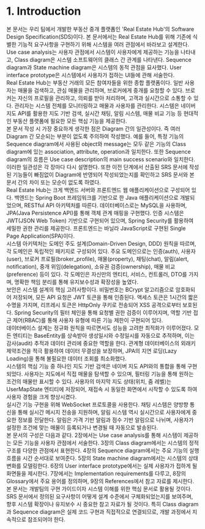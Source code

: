 # 1. Introduction

본 문서는 우리 팀에서 개발한 부동산 중개 플랫폼인 'Real Estate Hub'의 Software Design Specification(SDS)이다. 본 문서에서는 Real Estate Hub를 위해 기존에 식별한 기능적 요구사항을 구현하기 위해 시스템을 여러 관점에서 바라보고 설계한다. Use case analysis는 사용자 관점에서 시스템이 사용자에게 제공하는 기능을 나타내고, Class diagram은 시스템 소프트웨어의 클래스 간 관계를 나타낸다. 
Sequence diagram과 State machine diagram은 시스템의 동적 관점을 묘사했다. User interface prototype은 시스템에서 사용자가 접하는 UI들에 관해 서술한다.
<br>
Real Estate Hub는 부동산 거래의 모든 참여자들을 위한 종합 플랫폼이다. 일반 사용자는 매물을 검색하고, 관심 매물을 관리하며, 브로커에게 중개를 요청할 수 있다. 
브로커는 자신의 프로필을 관리하고, 의뢰를 받아 처리하며, 고객과 실시간으로 소통할 수 있다. 관리자는 시스템 전체를 모니터링하고 매물과 사용자를 관리한다. 시스템은 네이버 지도 API를 활용한 지도 기반 검색, 실시간 채팅, 알림 시스템, 매물 비교 기능 등 현대적인 부동산 플랫폼에 필요한 모든 핵심 기능을 제공한다. 
<br>
본 문서 작성 시 가장 중요하게 생각한 점은 Diagram 간의 일관성이다. 즉 여러 Diagram 간 모순되는 부분이 없도록 주의하여 작성했다. 예를 들어, 특정 기능의 Sequence diagram에서 사용된 object와 message는 모두 같은 기능의 Class diagram에 있는 association, attribute, operation과 일치한다. 
또한 Sequence diagram의 흐름은 Use case description의 main success scenario와 일치한다. 이러한 일관성은 각 장마다 다시 설명한다. 또한 이전 단계에서 산출된 SRS 문서에 작성된 기능들이 빠짐없이 Diagram에 반영되어 작성되었는지를 확인하고 SRS 문서와 본 문서 간의 차이 또는 모순이 없도록 하였다. 
<br>
Real Estate Hub는 크게 백엔드 서버와 프론트엔드 웹 애플리케이션으로 구성되어 있다. 백엔드는 Spring Boot 프레임워크를 기반으로 한 Java 애플리케이션으로 개발되었으며, RESTful API 아키텍처를 따른다. 데이터베이스로는 MySQL을 사용하며, JPA(Java Persistence API)를 통해 객체 관계 매핑을 구현했다. 인증 시스템은 JWT(JSON Web Token) 기반으로 구현되어 있으며, Spring Security를 활용하여 세밀한 권한 관리를 제공한다. 프론트엔드는 바닐라 JavaScript로 구현된 Single Page Application(SPA)이다. 
<br>
시스템 아키텍처는 도메인 주도 설계(Domain-Driven Design, DDD) 원칙을 따르며, 각 도메인은 독립적인 패키지로 구성되어 있다. 주요 도메인으로는 인증(auth), 사용자(user), 브로커 프로필(broker_profile), 매물(property), 채팅(chat), 알림(alert, notification), 중개 위임(delegation), 소유권 검증(ownership), 매물 비교(preference) 등이 있다. 각 도메인은 자신만의 엔티티, 서비스, 컨트롤러, DTO를 가지며, 명확한 책임 분리를 통해 유지보수성과 확장성을 높였다. 
<br>
보안은 시스템 설계의 핵심 고려사항이다. 비밀번호는 BCrypt 알고리즘으로 암호화되어 저장되며, 모든 API 요청은 JWT 토큰을 통해 인증된다. 액세스 토큰은 1시간의 짧은 수명을 가지며, 리프레시 토큰은 HttpOnly 쿠키로 전송되어 XSS 공격으로부터 보호된다. Spring Security의 필터 체인을 통해 요청별 권한 검증이 이루어지며, 역할 기반 접근 제어(RBAC)를 통해 사용자 유형에 따른 기능 제한이 구현되어 있다. 
<br>
데이터베이스 설계는 정규화 원칙을 따르면서도 성능을 고려한 최적화가 이루어졌다. 모든 엔티티는 BaseEntity를 상속받아 생성일시와 수정일시를 자동으로 추적하며, 이는 감사(audit) 추적과 데이터 관리에 중요한 역할을 한다. 관계형 데이터베이스의 외래키 제약조건을 적극 활용하여 데이터 무결성을 보장하며, JPA의 지연 로딩(Lazy Loading)을 통해 불필요한 데이터 조회를 최소화했다. 
<br>
시스템의 핵심 기능 중 하나인 지도 기반 검색은 네이버 지도 API와의 통합을 통해 구현되었다. 사용자는 지도에서 직접 매물을 탐색할 수 있으며, 필터링 기능을 통해 원하는 조건의 매물만 표시할 수 있다. 사용자의 마지막 지도 상태(위치, 줌 레벨)는 UserMapState 엔티티에 저장되어, 재접속 시 동일한 화면에서 시작할 수 있도록 하여 사용자 경험을 크게 향상시켰다. 
<br>
실시간 기능 구현을 위해 WebSocket 프로토콜을 사용한다. 채팅 시스템은 양방향 통신을 통해 실시간 메시지 전송을 지원하며, 알림 시스템 역시 실시간으로 사용자에게 중요한 정보를 전달한다. 알림은 가격 기반 알림과 점수 기반 알림으로 나뉘며, 사용자가 설정한 조건에 맞는 매물이 등록되거나 변경될 때 자동으로 발송된다. 
<br>
본 문서의 구성은 다음과 같다. 2장에서는 Use case analysis를 통해 시스템이 제공하는 모든 기능을 사용자 관점에서 서술한다. 
3장의 Class diagram에서는 시스템의 정적 구조를 다양한 관점에서 표현한다. 4장의 Sequence diagram에서는 주요 기능의 실행 흐름을 시간 순서대로 보여준다.
5장의 State machine diagram에서는 시스템의 상태 변화를 모델링한다. 6장의 User interface prototype에서는 실제 사용자가 접하게 될 화면들을 제시한다. 7장에서는 Implementation requirements를 다루고, 8장의 Glossary에서 주요 용어를 정의하며, 9장의 References에서 참고 자료를 제시한다.
<br>
본 문서는 개발팀의 구현 가이드이자 시스템 이해를 위한 핵심 문서로 활용될 것이다.
SRS 문서에서 정의된 요구사항이 어떻게 설계 수준에서 구체화되었는지를 보여주며, 향후 시스템 확장이나 유지보수 시 중요한 참고 자료가 될 것이다.
특히 Class diagram과 Sequence diagram은 실제 코드 구현과 직접적으로 연결되므로, 개발 과정에서 지속적으로 참조되어야 한다.